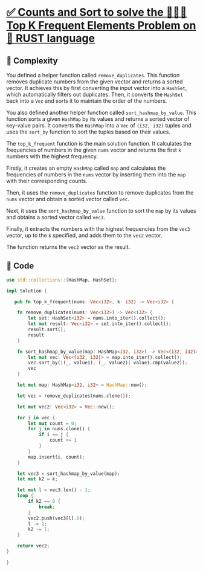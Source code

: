 # [✅ Counts and Sort to solve the 🧑🏻‍💻 Top K Frequent Elements Problem on 🦀 RUST language]()

## 🧩 Complexity

You defined a helper function called `remove_duplicates`. This function removes duplicate numbers from the given vector and returns a sorted vector. It achieves this by first converting the input vector into a `HashSet`, which automatically filters out duplicates. Then, it converts the `HashSet` back into a `Vec` and sorts it to maintain the order of the numbers.

You also defined another helper function called `sort_hashmap_by_value`. This function sorts a given `HashMap` by its values and returns a sorted vector of key-value pairs. It converts the `HashMap` into a `Vec` of `(i32, i32)` tuples and uses the `sort_by` function to sort the tuples based on their values.

The `top_k_frequent` function is the main solution function. It calculates the frequencies of numbers in the given `nums` vector and returns the first `k` numbers with the highest frequency.

Firstly, it creates an empty `HashMap` called `map` and calculates the frequencies of numbers in the `nums` vector by inserting them into the `map` with their corresponding counts.

Then, it uses the `remove_duplicates` function to remove duplicates from the `nums` vector and obtain a sorted vector called `vec`.

Next, it uses the `sort_hashmap_by_value` function to sort the `map` by its values and obtains a sorted vector called `vec3`.

Finally, it extracts the numbers with the highest frequencies from the `vec3` vector, up to the `k` specified, and adds them to the `vec2` vector.

The function returns the `vec2` vector as the result.

## 🔐 Code

``` RUST
use std::collections::{HashMap, HashSet};

impl Solution {

   pub fn top_k_frequent(nums: Vec<i32>, k: i32) -> Vec<i32> {

    fn remove_duplicates(nums: Vec<i32>) -> Vec<i32> {
        let set: HashSet<i32> = nums.into_iter().collect();
        let mut result: Vec<i32> = set.into_iter().collect();
        result.sort();
        result
    }

    fn sort_hashmap_by_value(map: HashMap<i32, i32>) -> Vec<(i32, i32)> {
        let mut vec: Vec<(i32, i32)> = map.into_iter().collect();
        vec.sort_by(|(_, value1), (_, value2)| value1.cmp(value2));
        vec
    }

    let mut map: HashMap<i32, i32> = HashMap::new();

    let vec = remove_duplicates(nums.clone());

    let mut vec2: Vec<i32> = Vec::new();

    for i in vec {
        let mut count = 0;
        for j in nums.clone() {
            if i == j {
                count += 1
            }
        }
        map.insert(i, count);
    }

    let vec3 = sort_hashmap_by_value(map);
    let mut k2 = k;

    let mut l = vec3.len() - 1;
    loop {
        if k2 == 0 {
            break;
        }
        vec2.push(vec3[l].0);
        l -= 1;
        k2 -= 1;
    }

    return vec2;
}

}
```

